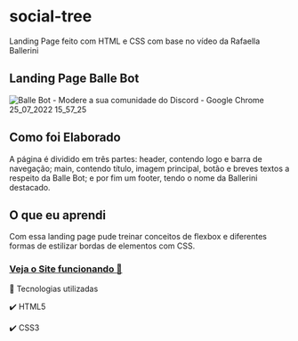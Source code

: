 # social-tree
 Landing Page feito com HTML e CSS com base no vídeo da Rafaella Ballerini

 ## Landing Page Balle Bot
![Balle Bot - Modere a sua comunidade do Discord - Google Chrome 25_07_2022 15_57_25](https://user-images.githubusercontent.com/93893533/180853375-e56add24-a194-47b2-8c9d-1c6110b00aa6.png)

## Como foi Elaborado
A página é dividido em três partes: header, contendo logo e barra de navegação; main, contendo título, imagem principal, botão e  breves textos a respeito da Balle Bot; e por fim um footer, tendo o nome da Ballerini destacado.

## O que eu aprendi
Com essa landing page pude treinar conceitos de flexbox e diferentes formas de estilizar bordas de elementos com CSS.

 <h3><a href="https://johnpetros.github.io/balle_bot/">Veja o Site funcionando 👀</a></h3>

 🚀 Tecnologias utilizadas

✔️ HTML5

✔️ CSS3
